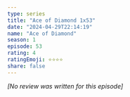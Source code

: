 ```yaml
---
type: series
title: "Ace of Diamond 1x53"
date: "2024-04-29T22:14:19"
name: "Ace of Diamond"
season: 1
episode: 53
rating: 4
ratingEmoji: ⭐️⭐️⭐️⭐️
share: false
---
```


_[No review was written for this episode]_
